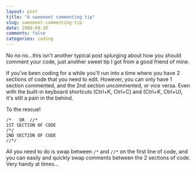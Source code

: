 ```yaml
---
layout: post
title: "A sweeeeet commenting tip"
slug: sweeeeet-commenting-tip
date: 2008-09-30
comments: false
categories: coding
---
```

No no no...this isn't another typical post splurging about how you should comment your code, just another sweet tip I got from a good friend of mine.

If you've been coding for a while you'll run into a time where you have 2 sections of code that you need to edit.  However, you can only have 1 section commented, and the 2nd section uncommented, or vice versa.  Even with the built-in keyboard shortcuts (Ctrl+K, Ctrl+C) and (Ctrl+K, Ctrl+U), it's still a pain in the behind.

To the rescue!

    /*   OR  //*
    1ST SECTION OF CODE
    /*/
    2ND SECTION OF CODE
    //*/

All you need to do is swap between `/*` and `//*` on the first line of code, and you can easily and quickly swap comments between the 2 sections of code.  Very handy at times...
